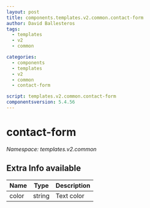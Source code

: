 ```yaml
---
layout: post
title: components.templates.v2.common.contact-form
author: David Ballesteros
tags:
  - templates
  - v2
  - common

categories:
  - components
  - templates
  - v2
  - common
  - contact-form

script: templates.v2.common.contact-form
componentsversion: 5.4.56
---
```

# contact-form

*Namespace: templates.v2.common*

## Extra Info available

| Name | Type | Description |
| --- | --- | --- |
| color | string | Text color |